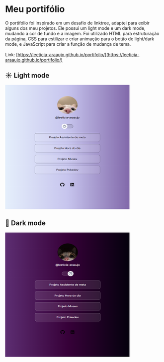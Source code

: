 # Meu portifólio 

O portifólio foi inspirado em um desafio de linktree, adaptei para exibir alguns dos meu projetos. Ele possui um light mode e um dark mode, mudando a cor de fundo e a imagem. Foi utilizado HTML para estruturação da página, CSS para estilizar e criar animação para o botão de light/dark mode, e JavaScript para criar a função de mudança de tema. <br><br>
Link: [https://leeticia-araaujo.github.io/portifolio/](https://leeticia-araaujo.github.io/portifolio/)

## ☀ Light mode
<img width="400px" height="400px" src="img/light-mode.png"/>

## 🌙 Dark mode
<img width="400px" height="400px" src="img/dark-mode.png"/>
